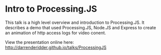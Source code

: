 Intro to Processing.JS
======================

This talk is a high level overview and introduction to Processing.JS. It describes a demo that used Processing.JS,
Node.JS and Express to create an animation of http access logs for video conent.

View the presentation online here: http://darrenderidder.github.io/talks/ProcessingJS
